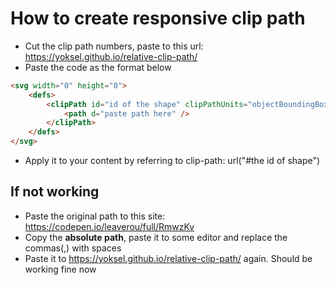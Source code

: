 # How to create responsive clip path

-   Cut the clip path numbers, paste to this url: https://yoksel.github.io/relative-clip-path/
-   Paste the code as the format below

```html
<svg width="0" height="0">
    <defs>
        <clipPath id="id of the shape" clipPathUnits="objectBoundingBox">
            <path d="paste path here" />
        </clipPath>
    </defs>
</svg>
```

-   Apply it to your content by referring to clip-path: url("#the id of shape")


## If not working
-   Paste the original path to this site: https://codepen.io/leaverou/full/RmwzKv
-   Copy the **absolute path**, paste it to some editor and replace the commas(,) with spaces
-   Paste it to https://yoksel.github.io/relative-clip-path/ again. Should be working fine now

